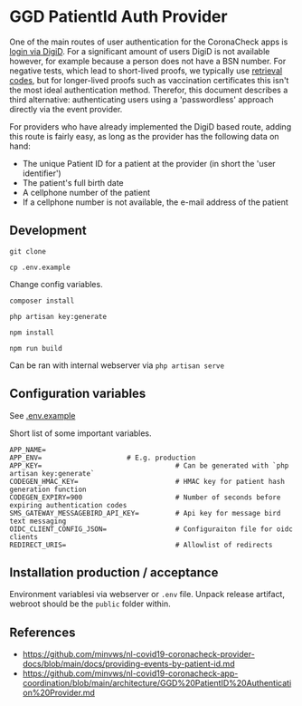 # GGD PatientId Auth Provider

One of the main routes of user authentication for the CoronaCheck apps is [login via DigiD](providing-events-by-digid.md). For a significant amount of users DigiD is not available however, for example because a person does not have a BSN number. For negative tests, which lead to short-lived proofs, we typically use [retrieval codes](providing-events-by-token.md), but for longer-lived proofs such as vaccination certificates this isn't the most ideal authentication method. Therefor, this document describes a third alternative: authenticating users using a 'passwordless' approach directly via the event provider.

For providers who have already implemented the DigiD based route, adding this route is fairly easy, as long as the provider has the following data on hand:

* The unique Patient ID for a patient at the provider (in short the 'user identifier')
* The patient's full birth date
* A cellphone number of the patient
* If a cellphone number is not available, the e-mail address of the patient


## Development

`git clone `

`cp .env.example`

Change config variables.

`composer install`

`php artisan key:generate`

`npm install`

`npm run build`

Can be ran with internal webserver via `php artisan serve`

## Configuration variables

See [.env.example](.env.example)

Short list of some important variables.

```
APP_NAME=
APP_ENV=			         # E.g. production
APP_KEY=                                 # Can be generated with `php artisan key:generate`
CODEGEN_HMAC_KEY=                        # HMAC key for patient hash generation function
CODEGEN_EXPIRY=900                       # Number of seconds before expiring authentication codes
SMS_GATEWAY_MESSAGEBIRD_API_KEY=         # Api key for message bird text messaging
OIDC_CLIENT_CONFIG_JSON=                 # Configuraiton file for oidc clients
REDIRECT_URIS=                           # Allowlist of redirects
```

## Installation production / acceptance

Environment variablesi via webserver or `.env` file.
Unpack release artifact, webroot should be the `public` folder within.


## References

* https://github.com/minvws/nl-covid19-coronacheck-provider-docs/blob/main/docs/providing-events-by-patient-id.md
* https://github.com/minvws/nl-covid19-coronacheck-app-coordination/blob/main/architecture/GGD%20PatientID%20Authentication%20Provider.md

